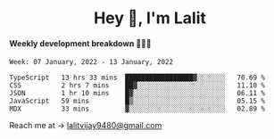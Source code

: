 <h1 align="center">Hey 👋, I'm Lalit</h1>

#### Weekly development breakdown 👨🏻‍💻
<!--START_SECTION:waka-->
```text
Week: 07 January, 2022 - 13 January, 2022

TypeScript   13 hrs 33 mins  █████████████████▓░░░░░░░   70.69 % 
CSS          2 hrs 7 mins    ██▓░░░░░░░░░░░░░░░░░░░░░░   11.10 % 
JSON         1 hr 10 mins    █▓░░░░░░░░░░░░░░░░░░░░░░░   06.11 % 
JavaScript   59 mins         █▒░░░░░░░░░░░░░░░░░░░░░░░   05.15 % 
MDX          33 mins         ▓░░░░░░░░░░░░░░░░░░░░░░░░   02.89 % 
```
<!--END_SECTION:waka-->

Reach me at → lalitvijay9480@gmail.com
